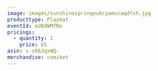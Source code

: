 ```yaml
---
image: images/sunshinespringeu6cyamucaqdfxh.jpg
producttype: Playmat
eventId: eUBdWMfNo
pricings:
  - quantity: 1
    price: 65
asin: s-s06JqxWQ-
merchandise: comiket
---
```


